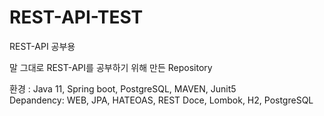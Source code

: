 # REST-API-TEST
REST-API 공부용

말 그대로 REST-API를 공부하기 위해 만든 Repository

환경 : Java 11, Spring boot, PostgreSQL, MAVEN, Junit5<br>
Depandency: WEB, JPA, HATEOAS, REST Doce, Lombok, H2, PostgreSQL

